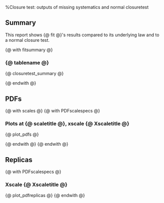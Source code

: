 %Closure test: outputs of missing systematics and normal closuretest

Summary
-------

This report shows {@ fit @}'s results compared to its underlying law and to a normal closure test.

{@ with fitsummary @}

### {@ tablename @}

{@ closuretest_summary @}

{@ endwith @}

PDFs
----

{@ with scales @}
{@ with PDFscalespecs @}
### Plots at {@ scaletitle @}, xscale {@ Xscaletitle @}

{@ plot_pdfs @}

{@ endwith @}
{@ endwith @}

Replicas
--------

{@ with PDFscalespecs @}
### Xscale {@ Xscaletitle @}

{@ plot_pdfreplicas @}
{@ endwith @}